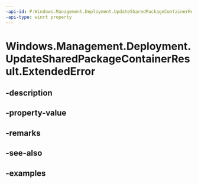 ```yaml
---
-api-id: P:Windows.Management.Deployment.UpdateSharedPackageContainerResult.ExtendedError
-api-type: winrt property
---
```


# Windows.Management.Deployment.UpdateSharedPackageContainerResult.ExtendedError

<!--
public System.Exception ExtendedError { get; }
-->


## -description

## -property-value

## -remarks

## -see-also

## -examples


